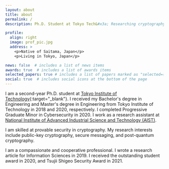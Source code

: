 ```yaml
---
layout: about
title: about
permalink: /
description: Ph.D. Student at Tokyo Tech&#x3a; Researching cryptography to develop secure systems 

profile:
  align: right
  image: prof_pic.jpg
  address: >
    <p>Native of Saitama, Japan</p>
    <p>Living in Tokyo, Japan</p>

news: false  # includes a list of news items
awards: true  # includes a list of awards items
selected_papers: true # includes a list of papers marked as "selected={true}"
social: true  # includes social icons at the bottom of the page
---
```



I am a second-year Ph.D. student at [Tokyo Institute of Technology](https://www.titech.ac.jp/english){:target="\_blank"}.
I received my Bachelor's degree in Engineering and Master's degree in Engineering from Tokyo Institute of Technology in 2018 and 2020, respectively. I completed Progressive Graduate Minor in Cybersecurity in 2020.
I work as a research assistant at [National Institute of Advanced Industrial Science and Technology (AIST)](https://www.aist.go.jp/index_en.html). 

I am skilled at provable security in cryptography. My research interests include public-key cryptography, secure messaging, and post-quantum cryptography.

I am a compassionate and cooperative professional.
I wrote a research article for Information Sciences in 2019. I received the outstanding student award in 2020, and Tsujii Shigeo Security Award in 2021.
